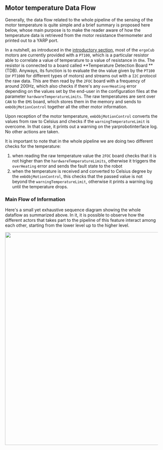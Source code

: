 ## Motor temperature Data Flow

Generally, the data flow related to the whole pipeline of the sensing of the motor temperature is quite simple and a brief summary is proposed here below, whose main purpose is to make the reader aware of how the temperature data is retrieved from the motor resistance thermometer and printed out to a YARP port. 

In a nutshell, as introduced in the [introductory section](../general/overview.md#temperature-sensors), most of the `ergoCub` motors are currently provided with a `PT100`, which is a particular resistor able to correlate a value of temperature to a value of resistance in `Ohm`. The resistor is connected to a board called **Temperature Detection Board **(TDB).
Anyways, its function is to evaluate the `Ohm` value given by the `PT100` (or `PT1000` for different types of motors) and streams out with a `I2C` protocol the raw data. This are then read by the `2FOC` board with a frequency of around 200Hz, which also checks if there's any `overHeating` error depending on the values set by the end-user in the configuration files at the parameter `hardwareTemperatureLimits`. The raw temperatures are sent over `CAN` to the `EMS` board, which stores them in the memory and sends to `embObjMotionControl` together all the other motor information. 

Upon reception of the motor temperature, `embObjMotionControl` converts the values from raw to Celsius and checks if the `warningTemperatureLimit` is overcome. In that case, it prints out a warning on the yarprobotinterface log. No other actions are taken.

It is important to note that in the whole pipeline we are doing two different checks for the temperature:

1. when reading the raw temperature value the `2FOC` board checks that it is not higher than the `hardwareTemperatureLimits`, otherwise it triggers the `overHeating` error and sends the fault state to the robot
2. when the temperature is received and converted to Celsius degree by the `embObjMotionControl`, this checks that the passed value is not beyond the `warningTemperatureLimit`, otherwise it prints a warning log until the temperature drops. 

### Main Flow of Information

Here's a small yet exhaustive sequence diagram showing the whole dataflow as summarized above. In it, it is possible to observe how the different actors that takes part to the pipeline of this feature interact among each other, starting from the lower level up to the higher level.

<p align="center">
    <img  src="../img/MotorTemperature-Feature.png" width="700">
</p>


